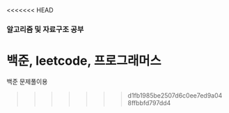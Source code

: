 <<<<<<< HEAD
### 알고리즘 및 자료구조 공부

백준, leetcode, 프로그래머스
=======
백준 문제풀이용
>>>>>>> d1fb1985be2507d6c0ee7ed9a048ffbbfd797dd4

